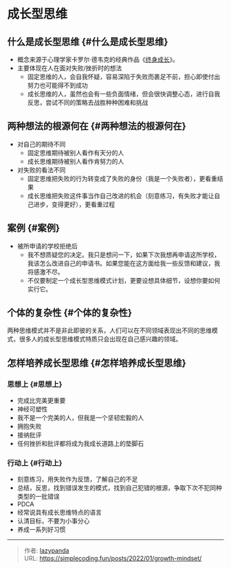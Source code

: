 # 成长型思维


## 什么是成长型思维 {#什么是成长型思维}
<!--more-->

-   概念来源于心理学家卡罗尔·德韦克的经典作品《[终身成长](https://book.douban.com/subject/27154533/)》。
-   主要体现在人在面对失败/挫折时的想法
    -   固定思维的人，会自我怀疑，容易深陷于失败而裹足不前，担心即使付出努力也可能得不到成功
    -   成长思维的人，虽然也会有一些负面情绪，但会很快调整心态，进行自我反思，尝试不同的策略去战胜种种困难和挑战


## 两种想法的根源何在 {#两种想法的根源何在}

-   对自己的期待不同
    -   固定思维期待被别人看作有天分的人
    -   成长思维期待被别人看作肯努力的人
-   对失败的看法不同
    -   固定思维把失败的行为转变成了失败的身份（我是一个失败者），更看重结果
    -   成长思维把失败这件事当作自己改进的机会（刻意练习，有失败才能让自己进步，变得更好），更看重过程


## 案例 {#案例}

-   被所申请的学校拒绝后
    -   我不想质疑您的决定。我只是想问一下，如果下次我想再申请这所学校，我该怎么改进自己的申请书。如果您能在这方面给我一些反馈和建议，我将感激不尽。
    -   不仅要制定一个成长型思维模式计划，更要设想具体细节，设想你要如何实行它。


## 个体的复杂性 {#个体的复杂性}

两种思维模式并不是非此即彼的关系，人们可以在不同领域表现出不同的思维模式，很多人的成长型思维模式特质只会出现在自己感兴趣的领域。


## 怎样培养成长型思维 {#怎样培养成长型思维}


### 思想上 {#思想上}

-   完成比完美更重要
-   神经可塑性
-   我不是一个完美的人，但我是一个坚韧宏毅的人
-   拥抱失败
-   接纳批评
-   任何挫折和批评都将成为我成长道路上的垫脚石


### 行动上 {#行动上}

-   刻意练习，用失败作为反馈，了解自己的不足
-   总结，反思，找到错误发生的模式，找到自己犯错的根源，争取下次不犯同种类型的一批错误
-   PDCA
-   经常说具有成长思维特点的语言
-   认清目标，不要为小事分心
-   养成一系列好习惯


---

> 作者: [lazypanda](https://github.com/wanghuibin0)  
> URL: https://simplecoding.fun/posts/2022/01/growth-mindset/  

